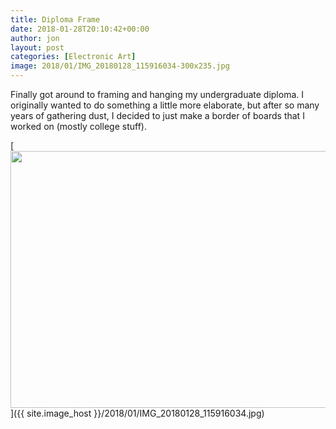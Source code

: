 ```yaml
---
title: Diploma Frame
date: 2018-01-28T20:10:42+00:00
author: jon
layout: post
categories: [Electronic Art]
image: 2018/01/IMG_20180128_115916034-300x235.jpg
---
```

Finally got around to framing and hanging my undergraduate diploma. I originally wanted to do something a little more elaborate, but after so many years of gathering dust, I decided to just make a border of boards that I worked on (mostly college stuff).

[<img class="aligncenter size-large wp-image-602" src="{{ site.image_host }}/2018/01/IMG_20180128_115916034-1024x801.jpg" alt="" width="525" height="411" srcset="{{ site.image_host }}/2018/01/IMG_20180128_115916034-1024x801.jpg 1024w, {{ site.image_host }}/2018/01/IMG_20180128_115916034-300x235.jpg 300w, {{ site.image_host }}/2018/01/IMG_20180128_115916034-768x601.jpg 768w" sizes="(max-width: 525px) 100vw, 525px" />]({{ site.image_host }}/2018/01/IMG_20180128_115916034.jpg)